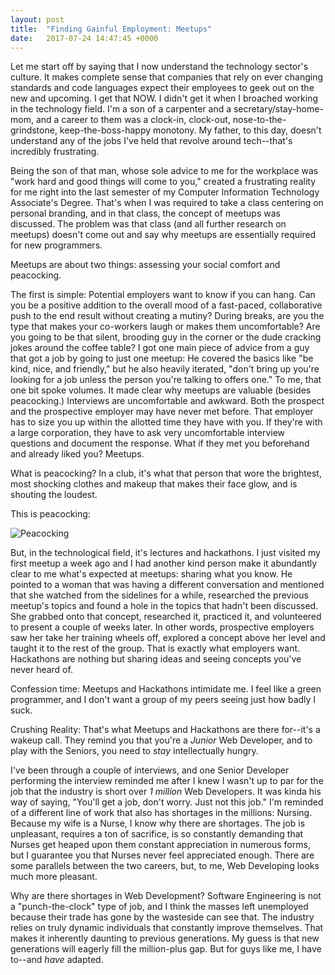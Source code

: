 ```yaml
---
layout: post
title:  "Finding Gainful Employment: Meetups"
date:   2017-07-24 14:47:45 +0000
---
```



Let me start off by saying that I now understand the technology sector's culture. It makes complete sense that companies that rely on ever changing standards and code languages expect their employees to geek out on the new and upcoming. I get that NOW. I didn't get it when I broached working in the technology field. I'm a son of a carpenter and a secretary/stay-home-mom, and a career to them was a clock-in, clock-out, nose-to-the-grindstone, keep-the-boss-happy monotony. My father, to this day, doesn't understand any of the jobs I've held that revolve around tech--that's incredibly frustrating.

Being the son of that man, whose sole advice to me for the workplace was "work hard and good things will come to you," created a frustrating reality for me right into the last semester of my Computer Information Technology Associate's Degree. That's when I was required to take a class centering on personal branding, and in that class, the concept of meetups was discussed. The problem was that class (and all further research on meetups) doesn't come out and say why meetups are essentially required for new programmers.

Meetups are about two things: assessing your social comfort and peacocking.

The first is simple: Potential employers want to know if you can hang. Can you be a positive addition to the overall mood of a fast-paced, collaborative push to the end result without creating a mutiny? During breaks, are you the type that makes your co-workers laugh or makes them uncomfortable? Are you going to be that silent, brooding guy in the corner or the dude cracking jokes around the coffee table? I got one main piece of advice from a guy that got a job by going to just one meetup: He covered the basics like "be kind, nice, and friendly," but he also heavily iterated, "don't bring up you're looking for a job unless the person you're talking to offers one." To me, that one bit spoke volumes. It made clear why meetups are valuable (besides peacocking.) Interviews are uncomfortable and awkward. Both the prospect and the prospective employer may have never met before. That employer has to size you up within the allotted time they have with you. If they're with a large corporation, they have to ask very uncomfortable interview questions and document the response. What if they met you beforehand and already liked you? Meetups.

What is peacocking? In a club, it's what that person that wore the brightest, most shocking clothes and makeup that makes their face glow, and is shouting the loudest.

This is peacocking:

![Peacocking](http://i.dailymail.co.uk/i/pix/2017/07/05/02/420957FD00000578-4666264-image-m-93_1499217275290.jpg)

But, in the technological field, it's lectures and hackathons. I just visited my first meetup a week ago and I had another kind person make it abundantly clear to me what's expected at meetups: sharing what you know. He pointed to a woman that was having a different conversation and mentioned that she watched from the sidelines for a while, researched the previous meetup's topics and found a hole in the topics that hadn't been discussed. She grabbed onto that concept, researched it, practiced it, and volunteered to present a couple of weeks later. In other words, prospective employers saw her take her training wheels off, explored a concept above her level and taught it to the rest of the group. That is exactly what employers want. Hackathons are nothing but sharing ideas and seeing concepts you've never heard of.

Confession time: Meetups and Hackathons intimidate me. I feel like a green programmer, and I don't want a group of my peers seeing just how badly I suck.

Crushing Reality: That's what Meetups and Hackathons are there for--it's a wakeup call. They remind you that you're a *Junior* Web Developer, and to play with the Seniors, you need to *stay* intellectually hungry.

I've been through a couple of interviews, and one Senior Developer performing the interview reminded me after I knew I wasn't up to par for the job that the industry is short over *1 million* Web Developers. It was kinda his way of saying, "You'll get a job, don't worry. Just not this job." I'm reminded of a different line of work that also has shortages in the millions: Nursing. Because my wife is a Nurse, I know why there are shortages. The job is unpleasant, requires a ton of sacrifice, is so constantly demanding that Nurses get heaped upon them constant appreciation in numerous forms, but I guarantee you that Nurses never feel appreciated enough. There are some parallels between the two careers, but, to me, Web Developing looks much more pleasant. 

Why are there shortages in Web Development? Software Engineering is not a "punch-the-clock" type of job, and I think the masses left unemployed because their trade has gone by the wasteside can see that. The industry relies on truly dynamic individuals that constantly improve themselves. That makes it inherently daunting to previous generations. My guess is that new generations will eagerly fill the million-plus gap. But for guys like me, I have to--and *have* adapted.



